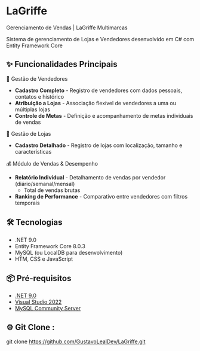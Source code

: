 # LaGriffe
Gerenciamento de Vendas | LaGriffe Multimarcas

Sistema de gerenciamento de Lojas e Vendedores desenvolvido em C# com Entity Framework Core

## ✨ Funcionalidades Principais

👥 Gestão de Vendedores
- **Cadastro Completo** - Registro de vendedores com dados pessoais, contatos e histórico
- **Atribuição a Lojas** - Associação flexível de vendedores a uma ou múltiplas lojas
- **Controle de Metas** - Definição e acompanhamento de metas individuais de vendas

 🏪 Gestão de Lojas
- **Cadastro Detalhado** - Registro de lojas com localização, tamanho e características

💰 Módulo de Vendas & Desempenho
- **Relatório Individual** - Detalhamento de vendas por vendedor (diário/semanal/mensal)
  - Total de vendas brutas
- **Ranking de Performance** - Comparativo entre vendedores com filtros temporais

## 🛠️ Tecnologias
- .NET 9.0
- Entity Framework Core 8.0.3
- MySQL (ou LocalDB para desenvolvimento)
- HTM, CSS e JavaScript

## 📦 Pré-requisitos
- [.NET 9.0](https://dotnet.microsoft.com/download)
- [Visual Studio 2022](https://visualstudio.microsoft.com/)
- [ MySQL Community Server](https://downloads.mysql.com/archives/community/)


## ⚙️ Git Clone :

git clone https://github.com/GustavoLealDev/LaGriffe.git
